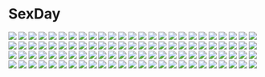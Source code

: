 # SexDay
![](https://konachan.com/image/4a2ab7bf01a69e93d4e54d0855592640/Konachan.com%20-%20185738%20gumi%20jun_jun%20vocaloid.jpg)
![](https://konachan.com/image/c9fff0af6a2626ae04a0accabf615807/Konachan.com%20-%20175368%20armor%20boots%20brown_hair%20cape%20dragon%20fire%20glasses%20gray_hair%20group%20long_hair%20orange_eyes%20original%20red_eyes%20short_hair%20sword%20weapon%20yellow_eyes.jpg)
![](https://konachan.com/image/adb08d76767d43366767f1f74b7a5539/Konachan.com%20-%2081278%20bikini%20hatsune_miku%20swimsuit%20twintails%20vocaloid%20zoom_layer.jpg)
![](https://konachan.com/jpeg/5eed64d40669f2d7374946884ee57b23/Konachan.com%20-%20268652%20animal_ears%20blonde_hair%20close%20evolvingmonkey%20gradient%20hoodie%20idolmaster%20idolmaster_cinderella_girls%20red_eyes%20shirasaka_koume%20short_hair.jpg)
![](https://konachan.com/image/af4c3d57d1c8b2698a388512a76a7bb0/Konachan.com%20-%20242606%20aqua_eyes%20black_hair%20blush%20book%20clouds%20linxingzi%20long_hair%20nerv110%20original%20ponytail%20school_uniform%20skirt%20sky%20thighhighs%20tie.jpg)
![](https://konachan.com/jpeg/a9babe46321327303356625771189d06/Konachan.com%20-%2078452%20black_hair%20bow%20brown_hair%20guitar%20hirasawa_yui%20instrument%20japanese_clothes%20k-on%21%20nakano_azusa%20ponytail%20vector.jpg)
![](https://konachan.com/jpeg/c2c113601b1938aeb42018d377f10e8f/Konachan.com%20-%20258698%20close%20clouds%20fate_grand_order%20fate_%28series%29%20jeanne_d%27arc_alter%20jeanne_d%27arc_%28fate%29%20sheepd%20short_hair%20sky%20white_hair%20yellow_eyes.jpg)
![](https://konachan.com/image/04956a4cbddfc134a6376680f82586e3/Konachan.com%20-%20156247%20barefoot%20fairy%20kuro_suto_sukii%20luna_child%20star_sapphire%20sunny_milk%20touhou.jpg)
![](https://konachan.com/image/1347c753fcf5984ef7c909ed9d2a910a/Konachan.com%20-%2027491%20enma_ai%20jigoku_shoujo.jpg)
![](https://konachan.com/jpeg/8c6bac0560d3c72fa8c9309020ac5fd2/Konachan.com%20-%2040521%20futari_wa_precure%20misumi_nagisa%20precure%20yukishiro_honoka.jpg)
![](https://konachan.com/image/a581bf1405d07bc8073c0ee5311675aa/Konachan.com%20-%20268695%20anthropomorphism%20bikini%20black_hair%20clouds%20orange_eyes%20original%20rai32019%20short_hair%20sky%20swimsuit%20tail%20water%20wet.jpg)
![](https://konachan.com/image/064dcfebfc96291940e230c388036a3c/Konachan.com%20-%20298569%20apron%20blonde_hair%20bow%20breasts%20cleavage%20fate_grand_order%20fate_%28series%29%20green_eyes%20headdress%20maid%20red%20short_hair%20signed%20tiara%20yang-do.jpg)
![](https://konachan.com/jpeg/7866a766f6d558a34cc377e58f61049d/Konachan.com%20-%20209892%20anthropomorphism%20blonde_hair%20breast_grab%20breasts%20etonato%20graf_zeppelin_%28kancolle%29%20gray_eyes%20hat%20kantai_collection%20nipples%20open_shirt%20uniform.jpg)
![](https://konachan.com/image/48743f3e59a1c5d9f131c8bffda93cac/Konachan.com%20-%2031095%20amagahara_inaho%20favorite%20game_cg%20happy_margaret%21%20kokonoka.jpg)
![](https://konachan.com/jpeg/e08017e86a56a7191b52cef2ae78ba9c/Konachan.com%20-%20222053%20glasses%20hoodie%20meaomao%20original.jpg)
![](https://konachan.com/image/584c3a55b6241f070dc2cc3fa2a1898a/Konachan.com%20-%20132831%20ano_natsu_de_matteru%20jpeg_artifacts%20tagme%20yamano_remon.jpg)
![](https://konachan.com/image/1dbbf0d76f4c9b930fe3b27c171b702f/Konachan.com%20-%20217615%20bed%20blush%20breasts%20hoodie%20long_hair%20nipples%20no_bra%20panties%20papino%20purple_eyes%20purple_hair%20thighhighs%20underwear%20vocaloid%20voiceroid%20yuzuki_yukari.jpg)
![](https://konachan.com/jpeg/5f1fe276b4d0253ff8b34f769f2ee73d/Konachan.com%20-%20107933%20blue_hair%20blush%20brown_eyes%20clochette%20drink%20game_cg%20kamikaze_explorer%20okihara_kotoha%20oshiki_hitoshi%20twintails.jpg)
![](https://konachan.com/jpeg/53a242217c90d00210faf771fd8d3820/Konachan.com%20-%20222826%20black_hair%20blush%20gloves%20navel%20nishinomiya_suzu%20red_eyes%20short_hair%20skirt%20thighhighs%20twintails%20wink%20yazawa_nico%20zettai_ryouiki.jpg)
![](https://konachan.com/jpeg/a5c4a069a7d66dd5349067f607003e3d/Konachan.com%20-%20193931%202girls%20apron%20bell%20blush%20breasts%20catgirl%20choker%20collar%20game_cg%20headdress%20long_hair%20maid%20nekopara%20nipples%20panties%20ribbons%20sayori%20tail%20underwear.jpg)
![](https://konachan.com/image/e6a14bb20cf2b332ee2f68fb8285621b/Konachan.com%20-%2093036%20bikini%20breasts%20cleavage%20dress%20hat%20long_hair%20summer_dress%20swimsuit%20tagme%20water.jpg)
![](https://konachan.com/image/a9f527cf9b6ed09eb9f3753d80824d51/Konachan.com%20-%2030998%20gundam_seed%20gundam_seed_destiny%20lunamaria_hawke%20mobile_suit_gundam.jpg)
![](https://konachan.com/image/4ff39bbae7c164da372e6056d4170fbb/Konachan.com%20-%2011348%20blonde_hair%20bow%20bra%20galge.com%20gray_eyes%20logo%20long_hair%20panties%20ribbons%20skirt%20underwear%20undressing%20ura%20watermark.jpg)
![](https://konachan.com/image/8bcb839bb59caa9dbd95fe0ce1a8e66d/Konachan.com%20-%20168883%20aqua_eyes%20black_hair%20blue_eyes%20bow%20braids%20brown_hair%20bubbles%20glasses%20group%20headband%20long_hair%20miko%20pantyhose%20ringo_ame%20short_hair%20skirt%20thighhighs.jpg)
![](https://konachan.com/image/65cd547f791ff4a7209a159252b6fcae/Konachan.com%20-%20135844%20blue_eyes%20bow%20braids%20hat%20hong_meiling%20long_hair%20red_hair%20touhou%20tsuki_wani.jpg)
![](https://konachan.com/image/1f006ba51ac9a54a4b65b6755916a589/Konachan.com%20-%2061539%20casshern%20casshern_sins%20polychromatic.jpg)
![](https://konachan.com/image/6855216556e0b895515e8db9d74f855e/Konachan.com%20-%20307288%20anthropomorphism%20aqua_eyes%20azur_lane%20blush%20bra%20building%20city%20clouds%20demon%20horns%20long_hair%20navel%20night%20purple_hair%20skirt%20sky%20underwear.jpg)
![](https://konachan.com/image/4bb42708382a7dc271fd5cfcf3f498fb/Konachan.com%20-%2024807%20elfen_lied%20nana_%28elfen_lied%29%20white.jpg)
![](https://konachan.com/jpeg/973aad1b42f095f5ed428e12b2f22869/Konachan.com%20-%20294312%20bikini%20mirisha%20original%20short_hair%20swimsuit%20thighhighs%20wet.jpg)
![](https://konachan.com/image/38f050dd91437fbfd4a31a930705bd9d/Konachan.com%20-%2019269%20fukuzawa_yumi%20maria-sama_ga_miteru%20ogasawara_sachiko.jpg)
![](https://konachan.com/image/150c1d3335a5ebafa2f0b052092699ae/Konachan.com%20-%20109251%20animal%20arcanine%20articuno%20bird%20dog%20moltres%20pokemon%20sky%20tree%20unown%20wingull%20zapdos.jpg)
![](https://konachan.com/jpeg/dc53debc7b0a57c6058a8e2af3ccd3bd/Konachan.com%20-%20199185%20ayachi_nene%20blush%20breasts%20game_cg%20group%20inaba_meguru%20kobuichi%20long_hair%20muririn%20navel%20nipples%20nude%20short_hair%20souma_nanao%20watermark%20yuzusoft.jpg)
![](https://konachan.com/image/0200188d687f6dcab73e85a018484b1a/Konachan.com%20-%2010488%20ball%20beach%20bikini%20divergence_eve%20kiri_marialate%20kotoko-1%20kureha_misaki%20luxandra_frail%20prim_snowlight%20suzanna_bluestein%20swimsuit%20tagme.jpg)
![](https://konachan.com/image/f849421536f1390027553afcef9d809e/Konachan.com%20-%20142237%20bikini%20breasts%20brown_hair%20cleavage%20cropped%20idolmaster%20idolmaster_cinderella_girls%20shimamura_uzuki%20swimsuit%20tanihara_natsuki%20towel.jpg)
![](https://konachan.com/jpeg/3731b6576fc096dcc2d887ff5faa9196/Konachan.com%20-%2062041%20hat%20komeiji_koishi%20komeiji_satori%20touhou.jpg)
![](https://konachan.com/image/a8d59b48e062502ab57a32f3889cff90/Konachan.com%20-%20158996%20absol%20entei%20ho-oh%20kingdra%20lugia%20lunatone%20mew%20piplup%20pokemon%20ponyta%20raikou%20solrock%20starmie%20staryu%20suicune%20tanpi%20tepig%20torchic%20totodile%20tropius%20zapdos.jpg)
![](https://konachan.com/image/cc7ab39b0415a0cdf8004f391b7e186c/Konachan.com%20-%20110325%20animal%20animal_ears%20bicolored_eyes%20bra%20cat%20catgirl%20fuyuno_haruaki%20original%20short_hair%20thighhighs%20underwear.jpg)
![](https://konachan.com/image/acab7b348b6366375b360dcd2dffea07/Konachan.com%20-%2090427%20animal_ears%20blue_eyes%20fang%20foxgirl%20green_eyes%20japanese_clothes%20original%20tagme%20tenmu_shinryuusai.jpg)
![](https://konachan.com/jpeg/d7143a034d22d32d54e1cca3717878d2/Konachan.com%20-%20197117%20barefoot%20blue_eyes%20blue_hair%20cogumelian%20crying%20hatsune_miku%20long_hair%20skirt%20tears%20tie%20vocaloid.jpg)
![](https://konachan.com/image/67645b5649feae020c8bf8a6a2815425/Konachan.com%20-%2037515%20akaza%20may-be_soft%20monogocoro_monomusume.jpg)
![](https://konachan.com/image/d029eb2fc03de130e497a3d0c20f3808/Konachan.com%20-%2045856%20caffein%20vocaloid%20yowane_haku.jpg)
![](https://konachan.com/jpeg/7fc0059b2b1644678d83e66ca44ff859/Konachan.com%20-%20107200%20ass%20bra%20breasts%20cameltoe%20cleavage%20empress%20game_cg%20glasses%20mitarai_yuuna%20panties%20sei_shoujo%20starless%20thighhighs%20underwear.jpg)
![](https://konachan.com/image/3657f701a1e92b78bfc0f3694d2f0dc7/Konachan.com%20-%20196658%20amami_haruka%20black_hair%20brown_eyes%20brown_hair%20green_eyes%20idolmaster%20long_hair%20microphone%20mycstea%20short_hair%20skirt%20thighhighs%20zettai_ryouiki.jpg)
![](https://konachan.com/jpeg/0bbff91c6c88c0fe8ffb17616b1434d6/Konachan.com%20-%20154912%20animal_ears%20beach%20blush%20dress%20game_cg%20light%20loli%20nipples%20no_bra%20p19%20panties%20see_through%20shiro_%28shiropika%29%20summer_dress%20underwear%20wet%20white_hair.jpg)
![](https://konachan.com/jpeg/1d961a657300b0613147e64976045c7d/Konachan.com%20-%20290252%20azur_lane%20blush%20bra%20cropped%20effort_star%20elbow_gloves%20gloves%20gray_hair%20long_hair%20shirt_lift%20thighhighs%20twintails%20underwear%20undressing%20yellow_eyes.jpg)
![](https://konachan.com/image/743d520444d748d13a2e430ac19e3f5e/Konachan.com%20-%20198003%20abubu%20armor%20dragon%20fire%20green_eyes%20green_hair%20original%20weapon.jpg)
![](https://konachan.com/image/92cdb452fff40022a4074c32d5e56e37/Konachan.com%20-%2052622%20black_rock_shooter%20crossover%20kagamine_len%20kagamine_rin%20kuroi_mato%20male%20shell_%28artist%29%20vocaloid.jpg)
![](https://konachan.com/jpeg/ad7f139ff9b3eb140359f9e7dc520aae/Konachan.com%20-%2041840%20animal_ears%20anthropomorphism%20battlefield_2142%20blonde_hair%20blue_eyes%20brown_hair%20catgirl%20gun%20military%20weapon%20white.jpg)
![](https://konachan.com/jpeg/a0608e68b6831631c14eb2248eba89c8/Konachan.com%20-%20273623%20black_hair%20breasts%20chain%20dishwasher1910%20green_eyes%20jinn_%28rwby%29%20long_hair%20navel%20nude%20pointed_ears%20rwby%20shackles.jpg)
![](https://konachan.com/image/326d3e62573c7429ccce8b351cc0e466/Konachan.com%20-%20245849%20black_hair%20breasts%20elbow_gloves%20gloves%20long_hair%20navel%20nipples%20nude%20original%20pack_er_5%20thighhighs.jpg)
![](https://konachan.com/image/057fff798d7080a71fe1e3602c209cc1/Konachan.com%20-%20274377%20animal%20ass%20demon%20drink%20fate_%28series%29%20horns%20japanese_clothes%20kurosawa_tetsu%20purple_eyes%20purple_hair%20rope%20sake%20short_hair%20thighhighs%20underwear%20weapon.jpg)
![](https://konachan.com/image/d1b55b1a6f550b728020df4ff7e980a6/Konachan.com%20-%2038404%20alice_in_wonderland%20blonde_hair%20blue_eyes%20long_hair%20ribbons%20ryohka.jpg)
![](https://konachan.com/image/43b3e7a16ed03e599e1eb9af007b8e18/Konachan.com%20-%2026333%20ayanami_rei%20bodysuit%20neon_genesis_evangelion%20polychromatic%20skintight%20white.jpeg)
![](https://konachan.com/image/428c29fc9c6dc8862532f2656310ea8a/Konachan.com%20-%20255550%20black_hair%20blush%20breasts%20brown_eyes%20cleavage%20idolmaster%20idolmaster_cinderella_girls%20ishii_takuma%20kohinata_miho%20necklace%20short_hair%20wink.jpg)
![](https://konachan.com/image/8e0555e6363593e0c2990d3c12c64443/Konachan.com%20-%20224904%20animal%20ball%20barefoot%20bikini%20flowers%20fox%20foxgirl%20long_hair%20mask%20navel%20original%20shorts%20swim_ring%20swimsuit%20sword%20tail%20water%20weapon%20white_hair%20yellow_eyes.jpg)
![](https://konachan.com/image/6617258666fffaa606162d9dbfaae5bd/Konachan.com%20-%20129356%20mayo_riyo%20seeu%20underwater%20vocaloid%20water.jpg)
![](https://konachan.com/image/da7ba0ab78d45b720812aa459891d5b3/Konachan.com%20-%2063613%20favorite%20game_cg%20hoshizora_no_memoria%20tagme.jpg)
![](https://konachan.com/image/d49cc7743ce4fab5b2393bbb50e80d12/Konachan.com%20-%20167413%20dasulchan%20flowers%20green_eyes%20green_hair%20hatsune_miku%20long_hair%20petals%20school_uniform%20twintails%20vocaloid.jpg)
![](https://konachan.com/image/4dd0402be8e7eccd57f534c29dd9e366/Konachan.com%20-%2069271%20blue_eyes%20boots%20bow%20braids%20breasts%20cleavage%20dragon%20dress%20forest%20gloves%20hat%20iceojin%20landscape%20leaves%20original%20ponytail%20scenic%20tree%20weapon%20wings.jpg)
![](https://konachan.com/image/02232e93dba0ddef3bee39676cbec956/Konachan.com%20-%20279707%20bicolored_eyes%20btraphen%20clouds%20cropped%20fate_grand_order%20fate_%28series%29%20flowers%20frankenstein%20headdress%20horns%20petals%20pink_hair%20short_hair%20sky.jpg)
![](https://konachan.com/jpeg/27a875453fbb392b79f425bfda2b4879/Konachan.com%20-%2096951%20camera%20game_cg%20green_eyes%20green_hair%20hoshizuki_akira%20panties%20school_uniform%20soushinjutsu_rei%20thighhighs%20underwear.jpg)
![](https://konachan.com/jpeg/df6c2c9605e3428bf0e0c75c6bd26b29/Konachan.com%20-%20107818%20momo_velia_deviluke%20third-party_edit%20to_love_ru.jpg)
![](https://konachan.com/image/577a0c2f02c7dc12fc852298e7e120a3/Konachan.com%20-%2055766%20blush%20cheerleader%20hinamori_amu%20navel%20pink%20pink_hair%20ribbons%20shugo_chara%20toshi_%28tsujigiri_style%29%20yellow_eyes.jpg)
![](https://konachan.com/jpeg/46d6b4fedac176f2e91ca251f0f07064/Konachan.com%20-%20263639%20aoi_matsuri%20barefoot%20bikini%20blush%20censored%20game_cg%20koutaro%20pussy%20sex%20spread_legs%20swimsuit%20tropical_kiss%20twinkle%20underwear%20water.jpg)
![](https://konachan.com/image/76b9166c3ba82d8a12cd600d0d079bdc/Konachan.com%20-%20130561%20bow%20choker%20cure_sunny%20dress%20fire%20gloves%20hino_akane%20precure%20skirt%20smile_precure%21%20tiara%20ume_%28plumblossom%29%20wink.jpg)
![](https://konachan.com/image/50207ff141c3e127acafd091c70f6d2d/Konachan.com%20-%2047775%20blue_eyes%20bow_%28weapon%29%20braids%20gray_hair%20hat%20kasukazu%20long_hair%20magic%20touhou%20weapon%20yagokoro_eirin.jpg)
![](https://konachan.com/image/e4c3ea55b41d38dcf5a34bc61db1a786/Konachan.com%20-%2096365%20angel%20ass%20breasts%20brown_eyes%20brown_hair%20clouds%20feathers%20flowers%20gloves%20nanahime_%28aoi%29%20original%20sky%20wings.jpg)
![](https://konachan.com/image/bb7f87187be4191474cdf28466fa396b/Konachan.com%20-%20152367%20black_hair%20breasts%20cleavage%20drink%20japanese_clothes%20kimono%20long_hair%20onsen%20original%20sakais3211%20sake%20socks%20tree%20water.jpg)
![](https://konachan.com/image/82a8d27b7da3f45b171eeff79b00e73f/Konachan.com%20-%20249259%20el-zheng%20flowers%20hatsune_miku%20headphones%20long_hair%20monochrome%20thighhighs%20twintails%20vocaloid%20watermark.jpg)
![](https://konachan.com/jpeg/745fb37231c3054bee3e5501a4a35f9e/Konachan.com%20-%20304898%20aqua_eyes%20blonde_hair%20blush%20braids%20close%20couch%20cropped%20drink%20fate_stay_night%20fate_%28series%29%20game_console%20ribbons%20saber%20shirt%20short_hair%20waifu2x%20wanke.jpg)
![](https://konachan.com/image/4fd9786778d1712f0e95d6b000a376db/Konachan.com%20-%2095726%20gundam_seed%20gundam_seed_destiny%20jpeg_artifacts%20mobile_suit_gundam.jpg)
![](https://konachan.com/image/c3e7fd9c37de226f639b1b977e94c427/Konachan.com%20-%2047017%20clannad%20furukawa_nagisa%20okazaki_tomoya%20okazaki_ushio.jpg)
![](https://konachan.com/image/e00aa4930f4690e43d37e1386e17ad9b/Konachan.com%20-%20170844%20animal_ears%20breasts%20cleavage%20foxgirl%20league_of_legends%20long_hair%20multiple_tails%20okitakung%20orange_eyes%20polychromatic%20sketch%20tail.jpg)
![](https://konachan.com/image/86cb5abd9963a0761b781cdb107e0f34/Konachan.com%20-%2045048%20mahou_tsukai_no_yoru%20type-moon.jpg)
![](https://konachan.com/image/e166f3ccfd463f399474a8019ee0b9e5/Konachan.com%20-%20276936%20animal%20bird%20black_hair%20blush%20building%20clouds%20cuna_%28qunya%29%20green_eyes%20japanese_clothes%20kimono%20long_hair%20original%20owl%20sky%20umbrella%20water.jpg)
![](https://konachan.com/image/493d833816ce21bcdbc86ec366e886af/Konachan.com%20-%2078941%20black_hair%20boots%20cherry_blossoms%20flowers%20japanese_clothes%20long_hair%20original%20robot%20sky%20sword%20vanipo%20weapon.jpg)
![](https://konachan.com/jpeg/75861051c01ea75d2c3b94f3d7af7545/Konachan.com%20-%20276660%20blush%20breasts%20cleavage%20fate_grand_order%20fate_%28series%29%20green_eyes%20japanese_clothes%20nopan%20thighhighs%20white_hair%20yuu-kun_%28hand_linke%29.jpg)
![](https://konachan.com/image/05d4ad0ba94793cafd4120b42af011d9/Konachan.com%20-%2023665%20building%20byousoku_5_centimetre%20city%20clouds%20landscape%20nobody%20petals%20scenic%20shinkai_makoto%20sky.jpg)
![](https://konachan.com/image/26d1d66b433578c28df8298c9a7f69e5/Konachan.com%20-%20263994%20blue_eyes%20blush%20breasts%20drink%20fate_grand_order%20fate_%28series%29%20japanese_clothes%20long_hair%20nipples%20pink_hair%20ponytail%20ryouya%20sake%20spread_legs%20thighhighs.jpg)
![](https://konachan.com/jpeg/7617792602177f93569591c24a156cc0/Konachan.com%20-%20286136%202girls%20blue_eyes%20cat_smile%20choker%20close%20cropped%20flowers%20green_eyes%20hug%20idolmaster%20long_hair%20navel%20red_hair%20short_hair%20twintails%20wink%20wristwear.jpg)
![](https://konachan.com/image/d8615c06cee64f417962f2683825e3f6/Konachan.com%20-%20227087%20black_eyes%20black_hair%20cropped%20hoodie%20ilya_kuvshinov%20original.jpg)
![](https://konachan.com/image/e9bd6c3adf2db85e795159f57292905f/Konachan.com%20-%20133749%20animal%20apron%20bird%20blonde_hair%20blue_eyes%20book%20boots%20bow%20coco0932%20doll%20dress%20flowers%20forest%20hat%20petals%20touhou%20tree%20wink%20witch%20witch_hat%20yellow_eyes.jpg)
![](https://konachan.com/jpeg/35cd6af78050685691faf30712ff4fbf/Konachan.com%20-%20171026%20headphones%20na-nami%20pink_eyes%20pink_hair%20scarf%20skirt%20thighhighs%20tohne_nilla%20utau%20wink.jpg)
![](https://konachan.com/image/1ce08c4b6a8d84ab10b832445ab32170/Konachan.com%20-%2030276%20d.gray-man%20lenalee_lee.jpg)
![](https://konachan.com/image/7c311b19505284da081de43d973aaf5d/Konachan.com%20-%20256942%202girls%20black_hair%20blonde_hair%20breasts%20cleavage%20close%20elbow_gloves%20fate_%28series%29%20gloves%20headdress%20long_hair%20navel%20red_eyes%20signed%20twintails%20yang-do.jpg)
![](https://konachan.com/image/b28c7f8b7fe7c26e1124a089e5db570b/Konachan.com%20-%2060326%20bakemonogatari%20monogatari_%28series%29%20sengoku_nadeko%20vector%20white.jpg)
![](https://konachan.com/jpeg/93d1eb47fae887ac028cf4ff35f784e2/Konachan.com%20-%20254835%20blush%20bow%20breasts%20censored%20dark_skin%20elbow_gloves%20gloves%20long_hair%20navel%20nipples%20penis%20pubic_hair%20purple_eyes%20purple_hair%20pussy%20sex%20spread_legs%20tears.jpg)
![](https://konachan.com/image/a5a031db51c264f5ea8e9a6457a882c2/Konachan.com%20-%20247100%20food%20nobody%20original%20syueii.jpg)
![](https://konachan.com/jpeg/62a5f3bfe9dfc1554db60d4ccd54b75c/Konachan.com%20-%20231756%20black_hair%20brown_hair%20group%20long_hair%20loundraw%20male%20original%20paper%20school_uniform%20short_hair%20signed.jpg)
![](https://konachan.com/image/6af14486f92be93d1513948008ec5be5/Konachan.com%20-%20132673%20akaito%20all_male%20kaito%20katase_waka%20male%20scarf%20vocaloid.jpg)
![](https://konachan.com/image/28942c2a02544413a4debaa0d6f67f79/Konachan.com%20-%2065658%20akiyama_mio%20breasts%20cage%20flowers%20k-on%21%20rose%20topless.jpg)
![](https://konachan.com/jpeg/c91cba9a38af37bc9e15fdacf6c69960/Konachan.com%20-%20303787%20bed%20blush%20doll%20fate_%28series%29%20hug%20mash_kyrielight%20navel%20no_bra%20open_shirt%20panties%20pink_hair%20short_hair%20shoshan%20striped_panties%20underwear.jpg)
![](https://konachan.com/image/dcd75ccda6a20b3725b8631074922752/Konachan.com%20-%20123035%20amagami%20headband%20morishima_haruka%20nanasaki_ai%20school_uniform%20wink.jpg)
![](https://konachan.com/image/a599a3db51957ee7b2d02dfc0f1d049b/Konachan.com%20-%20229967%20building%20cherry_blossoms%20city%20clouds%20flowers%20logo%20mikago_kotaro%20nobody%20petals%20rask%20realistic%20re%3Alief_%7Eshin%27ai_naru_anata_e%7E%20sky%20tree.jpg)
![](https://konachan.com/image/28284a2e8b5d202b78a8b42de4c39e08/Konachan.com%20-%209743%20andou_mahoro%20mahoromatic.jpg)
![](https://konachan.com/image/73f0f6517e576de4daa16b9fe2b1e996/Konachan.com%20-%20199545%20animal%20bird%20gray_eyes%20kirayoci%20long_hair%20original%20pixiv_fantasia%20pointed_ears%20stars%20tree%20white_hair.jpg)
![](https://konachan.com/image/332c3b712f9db867806e74ad3620a4ab/Konachan.com%20-%2085926%20bou_nin%20gumi%20hatsune_miku%20kagamine_rin%20lily_%28vocaloid%29%20megurine_luka%20meiko%20miki_%28vocaloid%29%20vocaloid.jpg)
![](https://konachan.com/image/cd2ef2f6347521a8fc5791a620ed356d/Konachan.com%20-%20186112%20cherry_blossoms%20dress%20flowers%20original%20signed%20vividyuxi.jpg)
![](https://konachan.com/jpeg/16501e95deaaa45ef25709c4e301d210/Konachan.com%20-%20226555%203d%20bicycle%20building%20city%20murad_abujaish%20original%20realistic%20scenic%20shade%20third-party_edit%20umbrella.jpg)
![](https://konachan.com/jpeg/b7d8f14993164c49989d7cfa48876822/Konachan.com%20-%20272202%20aqua_eyes%20blonde_hair%20blush%20breasts%20game_cg%20nipples%20sakura_magical_girls%20see_through%20wanaca%20wet%20winged_cloud%20yuki_%28sakura_magical_girls%29.jpg)

